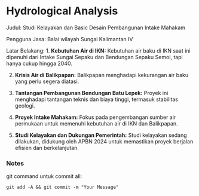 # Hydrological Analysis

Judul: Studi Kelayakan dan Basic Desain Pembangunan Intake Mahakam

Pengguna Jasa: Balai wilayah Sungai Kalimantan IV

Latar Belakang: 1. **Kebutuhan Air di IKN:** Kebutuhan air baku di IKN saat ini dipenuhi dari Intake Sungai Sepaku dan Bendungan Sepaku Semoi, tapi hanya cukup hingga 2040.

2.  **Krisis Air di Balikpapan:** Balikpapan menghadapi kekurangan air baku yang perlu segera diatasi.

3.  **Tantangan Pembangunan Bendungan Batu Lepek:** Proyek ini menghadapi tantangan teknis dan biaya tinggi, termasuk stabilitas geologi.

4.  **Proyek Intake Mahakam:** Fokus pada pengembangan sumber air permukaan untuk memenuhi kebutuhan air di IKN dan Balikpapan.

5.  **Studi Kelayakan dan Dukungan Pemerintah:** Studi kelayakan sedang dilakukan, didukung oleh APBN 2024 untuk memastikan proyek berjalan efisien dan berkelanjutan.

### Notes

git command untuk commit all:

`git add -A && git commit -m "Your Message"`
